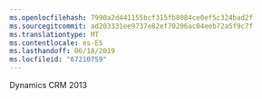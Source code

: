 ```yaml
---
ms.openlocfilehash: 7990a2d441155bcf315fb8084ce0ef5c324bad2f
ms.sourcegitcommit: ad203331ee9737e82ef70206ac04eeb72a5f9c7f
ms.translationtype: MT
ms.contentlocale: es-ES
ms.lasthandoff: 06/18/2019
ms.locfileid: "67210759"
---
```

Dynamics CRM 2013